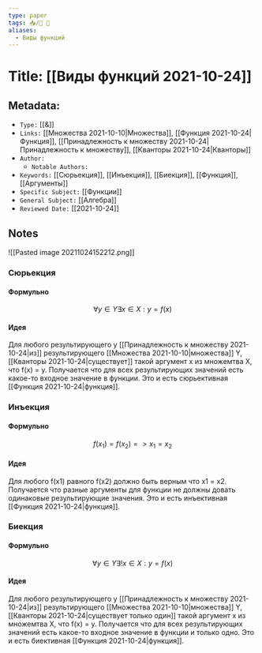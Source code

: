 ```yaml
---
type: paper
tags: 📥️/📜️ 🔢
aliases:
  - Виды функций
---
```




# Title: **[[Виды функций 2021-10-24]]**


## Metadata:

- `Type:` [[&]]
- `Links:` [[Множества 2021-10-10|Множества]], [[Функция 2021-10-24|Функция]], [[Принадлежность к множеству 2021-10-24|Принадлежность к множеству]], [[Кванторы 2021-10-24|Кванторы]]
- `Author:` 
	- `Notable Authors:` 
- `Keywords:` [[Сюрьекция]], [[Инъекция]], [[Биекция]], [[Функция]], [[Аргументы]]
- `Specific Subject:` [[Функции]]
- `General Subject:` [[Алгебра]]
- `Reviewed Date:` [[2021-10-24]]


## Notes
![[Pasted image 20211024152212.png]]

### Сюрьекция
#### Формульно
$$\forall y \in Y \exists x \in X:y = f(x) $$

#### Идея
Для любого результирующего y [[Принадлежность к множеству 2021-10-24|из]] результирующего [[Множества 2021-10-10|множества]] Y, [[Кванторы 2021-10-24|существует]] такой аргумент x из множемтва X, что f(x) = y. Получается что для всех результирующих значений есть какое-то входное значение в функции. Это и есть сюрьективная [[Функция 2021-10-24|функция]].


### Инъекция
#### Формульно
$$f(x_1) = f(x_2) => x_1 = x_2$$

#### Идея
Для любого f(x1) равного f(x2) должно быть верным что x1 = x2. Получается что разные аргументы для функции не должны довать одинаковые результирующие значения. Это и есть инъективная [[Функция 2021-10-24|функция]].


### Биекция
#### Формульно
$$\forall y \in Y \exists! x \in X:y = f(x) $$

#### Идея
Для любого результирующего y [[Принадлежность к множеству 2021-10-24|из]] результирующего [[Множества 2021-10-10|множества]] Y, [[Кванторы 2021-10-24|существует только один]] такой аргумент x из множемтва X, что f(x) = y. Получается что для всех результирующих значений есть какое-то входное значение в функции и только одно. Это и есть биективная [[Функция 2021-10-24|функция]].

